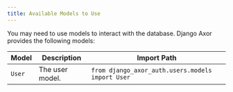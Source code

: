 ```yaml
---
title: Available Models to Use
---
```


You may need to use models to interact with the database. Django Axor provides the following models:

| Model  | Description     | Import Path                                      |
| ------ | --------------- | ------------------------------------------------ |
| `User` | The user model. | `from django_axor_auth.users.models import User` |
